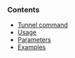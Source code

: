 ### Contents

*   [Tunnel command](#run)
*   [Usage](#usage)
*   [Parameters](#params)
*   [Examples](#examples)
    




